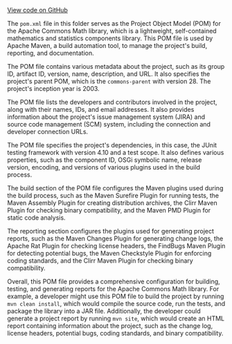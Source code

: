 [View code on GitHub](https://github.com/ergoplatform/ergo/.autodoc/docs/json/target/streams/_global/assemblyOption/_global/streams/assembly/56690908446da196b01dd7f76de6aa58ba049f63_ec2544ab27e110d2d431bdad7d538ed509b21e62_da39a3ee5e6b4b0d3255bfef95601890afd80709/META-INF/maven/org.apache.commons/commons-math3)

The `pom.xml` file in this folder serves as the Project Object Model (POM) for the Apache Commons Math library, which is a lightweight, self-contained mathematics and statistics components library. This POM file is used by Apache Maven, a build automation tool, to manage the project's build, reporting, and documentation.

The POM file contains various metadata about the project, such as its group ID, artifact ID, version, name, description, and URL. It also specifies the project's parent POM, which is the `commons-parent` with version 28. The project's inception year is 2003.

The POM file lists the developers and contributors involved in the project, along with their names, IDs, and email addresses. It also provides information about the project's issue management system (JIRA) and source code management (SCM) system, including the connection and developer connection URLs.

The POM file specifies the project's dependencies, in this case, the JUnit testing framework with version 4.10 and a test scope. It also defines various properties, such as the component ID, OSGi symbolic name, release version, encoding, and versions of various plugins used in the build process.

The build section of the POM file configures the Maven plugins used during the build process, such as the Maven Surefire Plugin for running tests, the Maven Assembly Plugin for creating distribution archives, the Clirr Maven Plugin for checking binary compatibility, and the Maven PMD Plugin for static code analysis.

The reporting section configures the plugins used for generating project reports, such as the Maven Changes Plugin for generating change logs, the Apache Rat Plugin for checking license headers, the FindBugs Maven Plugin for detecting potential bugs, the Maven Checkstyle Plugin for enforcing coding standards, and the Clirr Maven Plugin for checking binary compatibility.

Overall, this POM file provides a comprehensive configuration for building, testing, and generating reports for the Apache Commons Math library. For example, a developer might use this POM file to build the project by running `mvn clean install`, which would compile the source code, run the tests, and package the library into a JAR file. Additionally, the developer could generate a project report by running `mvn site`, which would create an HTML report containing information about the project, such as the change log, license headers, potential bugs, coding standards, and binary compatibility.
